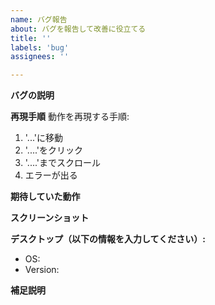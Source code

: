 ```yaml
---
name: バグ報告
about: バグを報告して改善に役立てる
title: ''
labels: 'bug'
assignees: ''

---
```


**バグの説明**
<!-- どのようなバグか、明確かつ簡潔に説明してください。 -->

**再現手順**
動作を再現する手順:
1. '...'に移動
2. '....'をクリック
3. '....'までスクロール
4. エラーが出る

**期待していた動作**
<!-- 期待していた動作を、明確かつ簡潔に説明してください。 -->

**スクリーンショット**
<!-- 必要に応じて、問題を説明するためのスクリーンショットを追加してください。 -->

**デスクトップ（以下の情報を入力してください）:**
 - OS: <!--[例 Windows 10]-->
 - Version: <!--[例 22]-->

**補足説明**
<!-- 問題に関するその他の補足は、ここに追加してください。 -->
